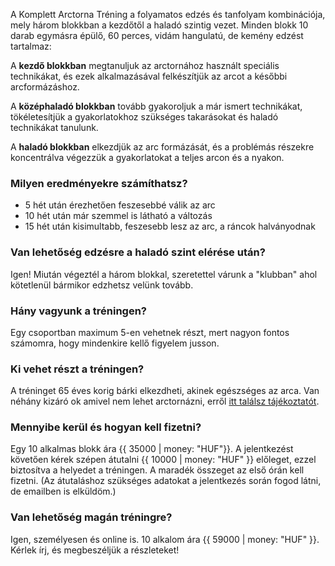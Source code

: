 A Komplett Arctorna Tréning a folyamatos edzés és tanfolyam kombinációja, mely
három blokkban a kezdőtől a haladó szintig vezet. Minden blokk 10 darab egymásra
épülő, 60 perces, vidám hangulatú, de kemény edzést tartalmaz:

A **kezdő blokkban** megtanuljuk az arctornához használt speciális technikákat,
és ezek alkalmazásával felkészítjük az arcot a későbbi arcformázáshoz.

A **középhaladó blokkban** tovább gyakoroljuk a már ismert technikákat,
tökéletesítjük a gyakorlatokhoz szükséges takarásokat és haladó technikákat
tanulunk.

A **haladó blokkban** elkezdjük az arc formázását, és a problémás részekre
koncentrálva végezzük a gyakorlatokat a teljes arcon és a nyakon.

### Milyen eredményekre számíthatsz?

*   5 hét után érezhetően feszesebbé válik az arc
*   10 hét után már szemmel is látható a változás
*   15 hét után kisimultabb, feszesebb lesz az arc, a ráncok halványodnak

### Van lehetőség edzésre a haladó szint elérése után?

Igen! Miután végeztél a három blokkal, szeretettel várunk a "klubban" ahol
kötetlenül bármikor edzhetsz velünk tovább.

### Hány vagyunk a tréningen?

Egy csoportban maximum 5-en vehetnek részt, mert nagyon fontos számomra, hogy
mindenkire kellő figyelem jusson.

### Ki vehet részt a tréningen?

A tréninget 65 éves korig bárki elkezdheti, akinek egészséges az arca. Van
néhány kizáró ok amivel nem lehet arctornázni, erről
<a href="{{ site.baseurl }}{% link tajekoztato.md %}" target="_blank">itt találsz tájékoztatót</a>.

### Mennyibe kerül és hogyan kell fizetni?

Egy 10 alkalmas blokk <span class="u-NoWrap">ára {{ 35000 | money: "HUF"}}.
</span> A jelentkezést követően kérek szépen átutalni
<span class="u-NoWrap">{{ 10000 | money: "HUF" }}</span> előleget, ezzel
biztosítva a helyedet a tréningen. A maradék összeget
az első órán kell fizetni. (Az átutaláshoz szükséges adatokat a jelentkezés
során fogod látni, de emailben is elküldöm.)

### Van lehetőség magán tréningre?

Igen, személyesen és online is. 10 alkalom <span class="u-NoWrap">ára {{ 59000 | money: "HUF" }}.</span>
Kérlek írj, és megbeszéljük&nbsp;a&nbsp;részleteket!
